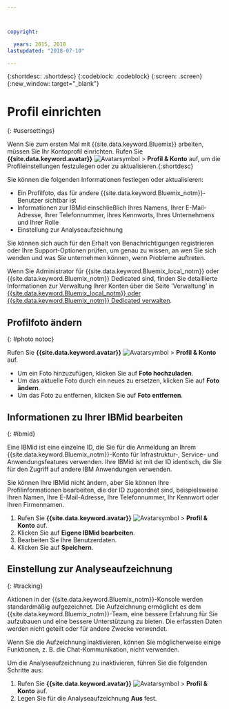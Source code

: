 ```yaml
---



copyright:

  years: 2015, 2018
lastupdated: "2018-07-10"

---
```


{:shortdesc: .shortdesc}
{:codeblock: .codeblock}
{:screen: .screen}
{:new_window: target="_blank"}

# Profil einrichten
{: #usersettings}

Wenn Sie zum ersten Mal mit {{site.data.keyword.Bluemix}} arbeiten, müssen Sie Ihr Kontoprofil einrichten. Rufen Sie **{{site.data.keyword.avatar}}** ![Avatarsymbol](../icons/i-avatar-icon.svg) &gt; **Profil & Konto** auf, um die Profileinstellungen festzulegen oder zu aktualisieren.{:shortdesc}

Sie können die folgenden Informationen festlegen oder aktualisieren:

 * Ein Profilfoto, das für andere {{site.data.keyword.Bluemix_notm}}-Benutzer sichtbar ist
 * Informationen zur IBMid einschließlich Ihres Namens, Ihrer E-Mail-Adresse, Ihrer Telefonnummer, Ihres Kennworts, Ihres Unternehmens und Ihrer Rolle
 * Einstellung zur Analyseaufzeichnung

Sie können sich auch für den Erhalt von Benachrichtigungen registrieren oder Ihre Support-Optionen  prüfen, um genau zu wissen, an wen Sie sich wenden und was Sie unternehmen können, wenn Probleme auftreten.

Wenn Sie Administrator für {{site.data.keyword.Bluemix_local_notm}} oder {{site.data.keyword.Bluemix_notm}} Dedicated sind, finden Sie detaillierte Informationen zur Verwaltung Ihrer Konten über die Seite 'Verwaltung' in [{{site.data.keyword.Bluemix_local_notm}} oder {{site.data.keyword.Bluemix_notm}} Dedicated verwalten](/docs/hybrid/index.html#mng).

## Profilfoto ändern
{: #photo notoc}

Rufen Sie **{{site.data.keyword.avatar}}** ![Avatarsymbol](../icons/i-avatar-icon.svg) &gt; **Profil & Konto** auf.

  * Um ein Foto hinzuzufügen, klicken Sie auf **Foto hochzuladen**.
  * Um das aktuelle Foto durch ein neues zu ersetzen, klicken Sie auf **Foto ändern**.
  * Um das Foto zu entfernen, klicken Sie auf **Foto entfernen**.

## Informationen zu Ihrer IBMid bearbeiten
{: #ibmid}

Eine IBMid ist eine einzelne ID, die Sie für die Anmeldung an Ihrem {{site.data.keyword.Bluemix_notm}}-Konto für Infrastruktur-, Service- und Anwendungsfeatures verwenden. Ihre IBMid ist mit der ID identisch, die Sie für den Zugriff auf andere IBM Anwendungen verwenden.

Sie können Ihre IBMid nicht ändern, aber Sie können Ihre Profilinformationen bearbeiten, die der ID zugeordnet sind, beispielsweise Ihren Namen, Ihre E-Mail-Adresse, Ihre Telefonnummer, Ihr Kennwort oder Ihren Firmennamen.

1. Rufen Sie **{{site.data.keyword.avatar}}** ![Avatarsymbol](../icons/i-avatar-icon.svg) &gt; **Profil & Konto** auf.
2. Klicken Sie auf **Eigene IBMid bearbeiten**.
3. Bearbeiten Sie Ihre Benutzerdaten.
4. Klicken Sie auf **Speichern**.

## Einstellung zur Analyseaufzeichnung
{: #tracking}

Aktionen in der {{site.data.keyword.Bluemix_notm}}-Konsole werden standardmäßig aufgezeichnet. Die Aufzeichnung ermöglicht es dem {{site.data.keyword.Bluemix_notm}}-Team, eine bessere Erfahrung für Sie aufzubauen und eine bessere Unterstützung zu bieten. Die erfassten Daten werden nicht geteilt oder für andere Zwecke verwendet.

Wenn Sie die Aufzeichnung inaktivieren, können Sie möglicherweise einige Funktionen, z. B. die Chat-Kommunikation, nicht verwenden.

Um die Analyseaufzeichnung zu inaktivieren, führen Sie die folgenden Schritte aus:

1. Rufen Sie **{{site.data.keyword.avatar}}** ![Avatarsymbol](../icons/i-avatar-icon.svg) &gt; **Profil & Konto** auf.
2. Legen Sie für die Analyseaufzeichnung **Aus** fest.
